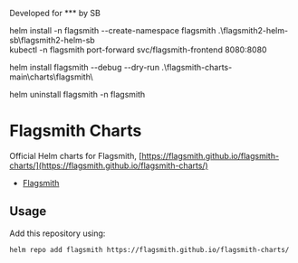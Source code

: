 Developed for *** by SB

helm install -n flagsmith --create-namespace flagsmith .\flagsmith2-helm-sb\flagsmith2-helm-sb\
kubectl -n flagsmith port-forward svc/flagsmith-frontend 8080:8080

helm install flagsmith --debug --dry-run .\flagsmith-charts-main\charts\flagsmith\

helm uninstall flagsmith -n flagsmith


# Flagsmith Charts

Official Helm charts for Flagsmith, [https://flagsmith.github.io/flagsmith-charts/](https://flagsmith.github.io/flagsmith-charts/)

- [Flagsmith](./charts/flagsmith/)

## Usage

Add this repository using:

```bash
helm repo add flagsmith https://flagsmith.github.io/flagsmith-charts/
```
